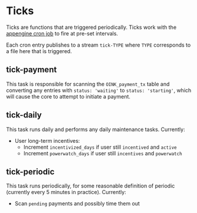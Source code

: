 Ticks
=====

Ticks are functions that are triggered periodically. Ticks work with the
[appengine cron job](../../../appengine/cron/) to fire at pre-set intervals.

Each cron entry publishes to a stream `tick-TYPE` where `TYPE` corresponds to a
file here that is triggered.


tick-payment
------------

This task is responsible for scanning the `OINK_payment_tx` table and
converting any entries with `status: 'waiting'` to `status: 'starting'`, which
will cause the core to attempt to initiate a payment.


tick-daily
----------

This task runs daily and performs any daily maintenance tasks. Currently:

  - User long-term incentives:
    - Increment `incentivized_days` if user still `incentived` and `active`
    - Increment `powerwatch_days` if user still `incentives` and `powerwatch`


tick-periodic
-------------

This task runs periodically, for some reasonable definition of periodic
(currently every 5 minutes in practice). Currently:

  - Scan `pending` payments and possibly time them out
